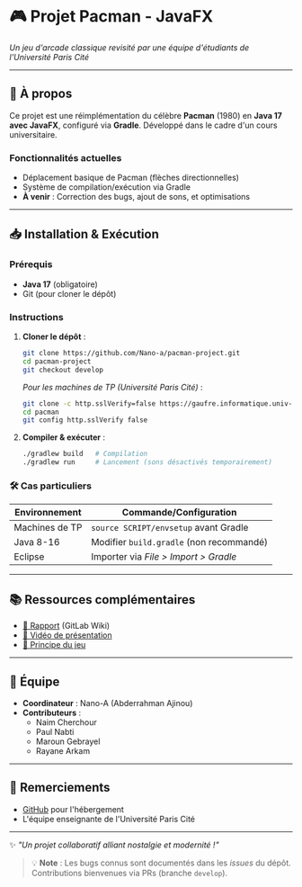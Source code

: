# 🎮 Projet Pacman - JavaFX  

*Un jeu d'arcade classique revisité par une équipe d'étudiants de l'Université Paris Cité*  

---

## 🌟 À propos  
Ce projet est une réimplémentation du célèbre **Pacman** (1980) en **Java 17 avec JavaFX**, configuré via **Gradle**. Développé dans le cadre d'un cours universitaire.  

### Fonctionnalités actuelles  
- Déplacement basique de Pacman (flèches directionnelles)  
- Système de compilation/exécution via Gradle  
- **À venir** : Correction des bugs, ajout de sons, et optimisations  

---

## 📥 Installation & Exécution  

### Prérequis  
- **Java 17** (obligatoire)  
- Git (pour cloner le dépôt)  

### Instructions  
1. **Cloner le dépôt** :  
   ```bash
   git clone https://github.com/Nano-a/pacman-project.git
   cd pacman-project
   git checkout develop
   ```  
   *Pour les machines de TP (Université Paris Cité)* :  
   ```bash
   git clone -c http.sslVerify=false https://gaufre.informatique.univ-paris-diderot.fr/myteam/pacman
   cd pacman
   git config http.sslVerify false
   ```  

2. **Compiler & exécuter** :  
   ```bash
   ./gradlew build   # Compilation
   ./gradlew run     # Lancement (sons désactivés temporairement)
   ```  

### 🛠 Cas particuliers  
| Environnement | Commande/Configuration |  
|---------------|------------------------|  
| Machines de TP | `source SCRIPT/envsetup` avant Gradle |  
| Java 8-16 | Modifier `build.gradle` (non recommandé) |  
| Eclipse | Importer via *File > Import > Gradle* |  

---

## 📚 Ressources complémentaires  
- [📝 Rapport](https://gitlab.com/...) (GitLab Wiki)  
- [🎥 Vidéo de présentation](https://youtu.be/0knIP1q6Q6w)  
- [📖 Principe du jeu](https://fr.wikipedia.org/wiki/Pac-Man)  

---

## 👥 Équipe  
- **Coordinateur** : Nano-A (Abderrahman Ajinou)  
- **Contributeurs** :  
  - Naim Cherchour  
  - Paul Nabti 
  - Maroun Gebrayel  
  - Rayane Arkam  

---

## 🙏 Remerciements  
- [GitHub](https://github.com) pour l'hébergement  
- L'équipe enseignante de l'Université Paris Cité  

---

✨ *"Un projet collaboratif alliant nostalgie et modernité !"*  

> 💡 **Note** : Les bugs connus sont documentés dans les *issues* du dépôt. Contributions bienvenues via PRs (branche `develop`).
```
